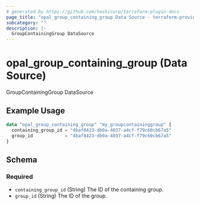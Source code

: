 ```yaml
---
# generated by https://github.com/hashicorp/terraform-plugin-docs
page_title: "opal_group_containing_group Data Source - terraform-provider-opal"
subcategory: ""
description: |-
  GroupContainingGroup DataSource
---
```


# opal_group_containing_group (Data Source)

GroupContainingGroup DataSource

## Example Usage

```terraform
data "opal_group_containing_group" "my_groupcontaininggroup" {
  containing_group_id = "4baf8423-db0a-4037-a4cf-f79c60cb67a5"
  group_id            = "4baf8423-db0a-4037-a4cf-f79c60cb67a5"
}
```

<!-- schema generated by tfplugindocs -->
## Schema

### Required

- `containing_group_id` (String) The ID of the containing group.
- `group_id` (String) The ID of the group.
